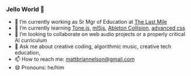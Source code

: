 ### Jello World 🦩

- 🔭 I’m currently working as Sr Mgr of Education at [The Last Mile](https://thelastmile.org/)
- 🌱 I’m currently learning [Tone.js](https://tonejs.github.io/), [ml5js](https://ml5js.org/), [Ableton Collision](https://www.ableton.com/en/blog/unlock-new-sonic-possibilities-collision/?mtm_campaign=related-recommendation&amp;mtm_source=blog&amp;mtm_medium=related), [advanced css](https://frontendmasters.com/courses/advanced-css-layouts/) 
- 👯 I’m looking to collaborate on web audio projects or a properly critical AI curriculum
- 💬 Ask me about creative coding, algorithmic music, creative tech education, 
- 📫 How to reach me: mattbriannelson@gmail.com
- 😄 Pronouns: he/him
